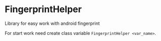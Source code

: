 # FingerprintHelper
Library for easy work with android fingerprint

For start work need create class variable `FingerprintHelper <var_name>`.

